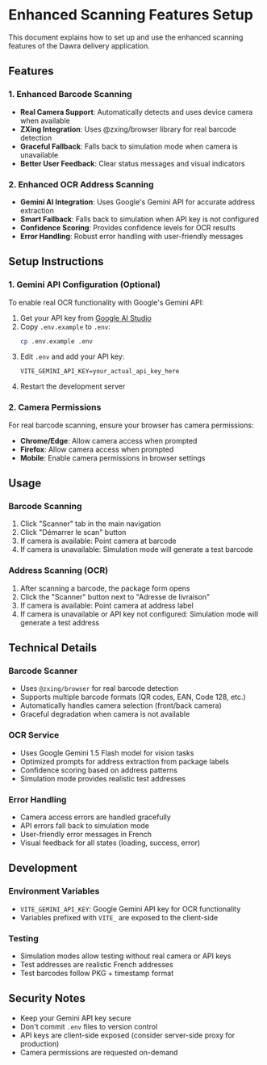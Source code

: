 # Enhanced Scanning Features Setup

This document explains how to set up and use the enhanced scanning features of the Dawra delivery application.

## Features

### 1. Enhanced Barcode Scanning
- **Real Camera Support**: Automatically detects and uses device camera when available
- **ZXing Integration**: Uses @zxing/browser library for real barcode detection
- **Graceful Fallback**: Falls back to simulation mode when camera is unavailable
- **Better User Feedback**: Clear status messages and visual indicators

### 2. Enhanced OCR Address Scanning  
- **Gemini AI Integration**: Uses Google's Gemini API for accurate address extraction
- **Smart Fallback**: Falls back to simulation when API key is not configured
- **Confidence Scoring**: Provides confidence levels for OCR results
- **Error Handling**: Robust error handling with user-friendly messages

## Setup Instructions

### 1. Gemini API Configuration (Optional)

To enable real OCR functionality with Google's Gemini API:

1. Get your API key from [Google AI Studio](https://makersuite.google.com/app/apikey)
2. Copy `.env.example` to `.env`:
   ```bash
   cp .env.example .env
   ```
3. Edit `.env` and add your API key:
   ```
   VITE_GEMINI_API_KEY=your_actual_api_key_here
   ```
4. Restart the development server

### 2. Camera Permissions

For real barcode scanning, ensure your browser has camera permissions:
- **Chrome/Edge**: Allow camera access when prompted
- **Firefox**: Allow camera access when prompted  
- **Mobile**: Enable camera permissions in browser settings

## Usage

### Barcode Scanning
1. Click "Scanner" tab in the main navigation
2. Click "Démarrer le scan" button
3. If camera is available: Point camera at barcode
4. If camera is unavailable: Simulation mode will generate a test barcode

### Address Scanning (OCR)
1. After scanning a barcode, the package form opens
2. Click the "Scanner" button next to "Adresse de livraison"
3. If camera is available: Point camera at address label
4. If camera is unavailable or API key not configured: Simulation mode will generate a test address

## Technical Details

### Barcode Scanner
- Uses `@zxing/browser` for real barcode detection
- Supports multiple barcode formats (QR codes, EAN, Code 128, etc.)
- Automatically handles camera selection (front/back camera)
- Graceful degradation when camera is not available

### OCR Service
- Uses Google Gemini 1.5 Flash model for vision tasks
- Optimized prompts for address extraction from package labels
- Confidence scoring based on address patterns
- Simulation mode provides realistic test addresses

### Error Handling
- Camera access errors are handled gracefully
- API errors fall back to simulation mode
- User-friendly error messages in French
- Visual feedback for all states (loading, success, error)

## Development

### Environment Variables
- `VITE_GEMINI_API_KEY`: Google Gemini API key for OCR functionality
- Variables prefixed with `VITE_` are exposed to the client-side

### Testing
- Simulation modes allow testing without real camera or API keys
- Test addresses are realistic French addresses
- Test barcodes follow PKG + timestamp format

## Security Notes
- Keep your Gemini API key secure
- Don't commit `.env` files to version control
- API keys are client-side exposed (consider server-side proxy for production)
- Camera permissions are requested on-demand